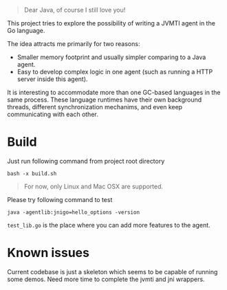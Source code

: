 > Dear Java, of course I still love you!

This project tries to explore the possibility of writing a JVMTI agent in the Go language.

The idea attracts me primarily for two reasons:
- Smaller memory footprint and usually simpler comparing to a Java agent.
- Easy to develop complex logic in one agent (such as running a HTTP server inside this agent).

It is interesting to accommodate more than one GC-based languages in the same process.
These language runtimes have their own background threads, different synchronization mechanims,
and even keep communicating with each other.

# Build
Just run following command from project root directory
```
bash -x build.sh
```
> For now, only Linux and Mac OSX are supported.

Please try following command to test
```
java -agentlib:jnigo=hello_options -version
```

`test_lib.go` is the place where you can add more features to the agent.

# Known issues
Current codebase is just a skeleton which seems to be capable of running some demos.
Need more time to complete the jvmti and jni wrappers.
